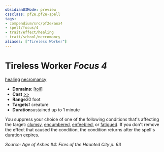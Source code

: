 ```yaml
---
obsidianUIMode: preview
cssclass: pf2e,pf2e-spell
tags:
- compendium/src/pf2e/aoa4
- spell/focus/4
- trait/effect/healing
- trait/school/necromancy
aliases: ["Tireless Worker"]
---
```

# Tireless Worker *Focus 4*   
[healing](healing.md)  [necromancy](necromancy.md)  

- **Domains**: [[toil](../domains.md#Toil)]
- **Cast** [>>](chapter-9-playing-the-game.md#Actions "Two-Action") 
- **Range**30 foot
- **Targets**1 creature
- **Duration**sustained up to 1 minute

You suppress your choice of one of the following conditions that's affecting the target: [clumsy](conditions.md#Clumsy), [encumbered](conditions.md#Encumbered), [enfeebled](conditions.md#Enfeebled), or [fatigued](conditions.md#Fatigued). If you don't remove the effect that caused the condition, the condition returns after the spell's duration expires.

*Source: Age of Ashes #4: Fires of the Haunted City p. 63*